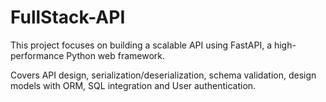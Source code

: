 # FullStack-API
This project focuses on building a scalable API using FastAPI, a high-performance Python web framework.

Covers API design, serialization/deserialization, 
schema validation, design models with ORM, SQL 
integration and User authentication.
